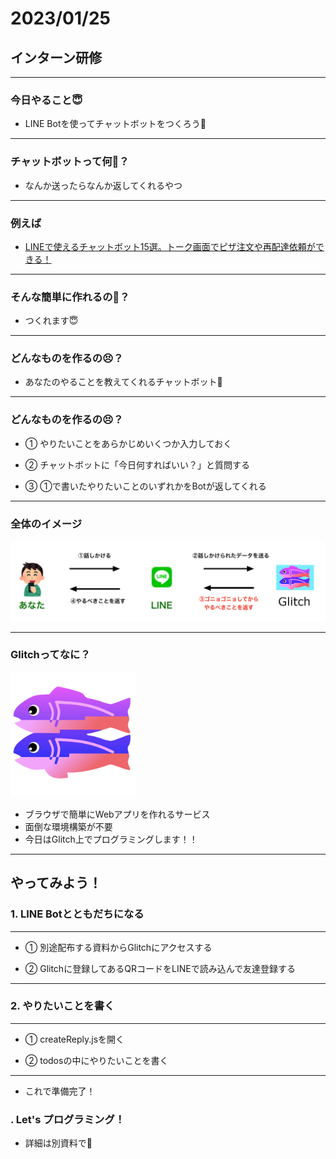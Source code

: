 # 2023/01/25
## インターン研修

---

### 今日やること😇

- LINE Botを使ってチャットボットをつくろう💪

---

### チャットボットって何🤔？

- なんか送ったらなんか返してくれるやつ

----

### 例えば

- [LINEで使えるチャットボット15選。トーク画面でピザ注文や再配達依頼ができる！](https://mag.app-liv.jp/archive/64844)

---

### そんな簡単に作れるの🥺？

- つくれます😇

---

### どんなものを作るの😣？

- あなたのやることを教えてくれるチャットボット🤗

---

### どんなものを作るの😣？

- ① やりたいことをあらかじめいくつか入力しておく

- ② チャットボットに「今日何すればいい？」と質問する

- ③ ①で書いたやりたいことのいずれかをBotが返してくれる

---

### 全体のイメージ

<img src="./images/linebot-summary.png" style="max-width: 100%;">

---

### Glitchってなに？

<img src="./images/glitch-logo.png" style="width: 200px">

- ブラウザで簡単にWebアプリを作れるサービス
- 面倒な環境構築が不要
- 今日はGlitch上でプログラミングします！！

---

## やってみよう！

### 1. LINE Botとともだちになる

----

- ① 別途配布する資料からGlitchにアクセスする

- ② Glitchに登録してあるQRコードをLINEで読み込んで友達登録する

---

### 2. やりたいことを書く

----

- ① createReply.jsを開く

- ② todosの中にやりたいことを書く

----

- これで準備完了！

### . Let's プログラミング！
- 詳細は別資料で👋
